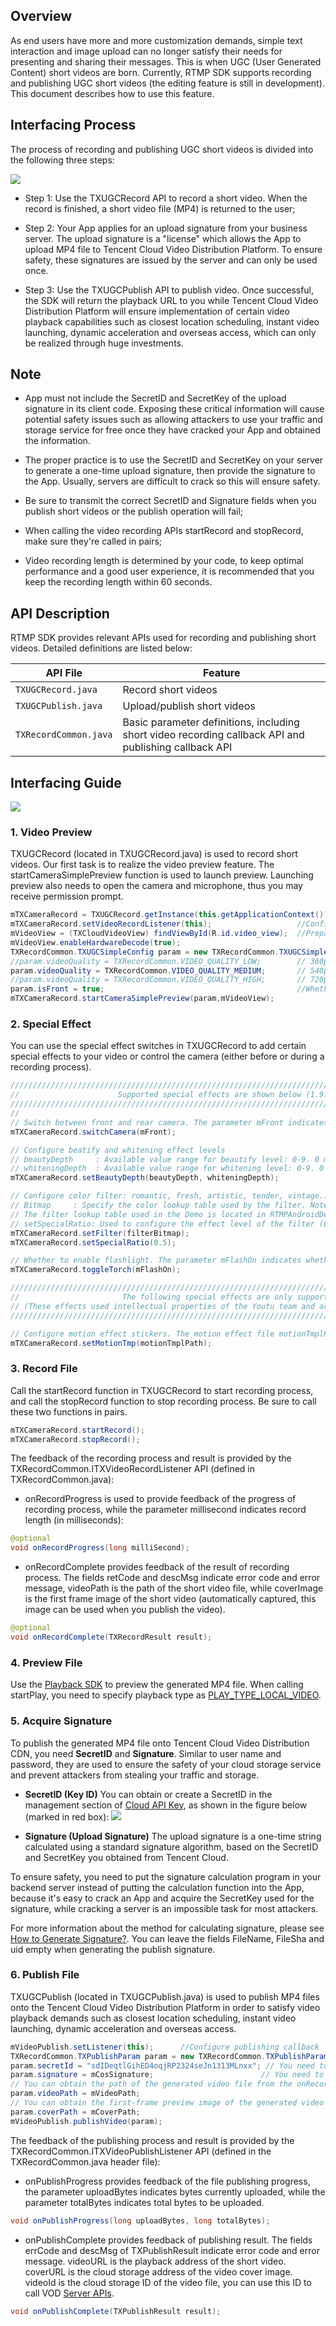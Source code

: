 
## Overview 
As end users have more and more customization demands, simple text interaction and image upload can no longer satisfy their needs for presenting and sharing their messages. This is when UGC (User Generated Content) short videos are born. Currently, RTMP SDK supports recording and publishing UGC short videos (the editing feature is still in development). This document describes how to use this feature.

## Interfacing Process
The process of recording and publishing UGC short videos is divided into the following three steps:

![](http://mc.qcloudimg.com/static/img/283c8d7fe0a5a316097ae687a2bf6c5a/image.png)

* Step 1: Use the TXUGCRecord API to record a short video. When the record is finished, a short video file (MP4) is returned to the user;

* Step 2: Your App applies for an upload signature from your business server. The upload signature is a "license" which allows the App to upload MP4 file to Tencent Cloud Video Distribution Platform. To ensure safety, these signatures are issued by the server and can only be used once.

* Step 3: Use the TXUGCPublish API to publish video. Once successful, the SDK will return the playback URL to you while Tencent Cloud Video Distribution Platform will ensure implementation of certain video playback capabilities such as closest location scheduling, instant video launching, dynamic acceleration and overseas access, which can only be realized through huge investments.

## Note

- App must not include the SecretID and SecretKey of the upload signature in its client code. Exposing these critical information will cause potential safety issues such as allowing attackers to use your traffic and storage service for free once they have cracked your App and obtained the information.

- The proper practice is to use the SecretID and SecretKey on your server to generate a one-time upload signature, then provide the signature to the App. Usually, servers are difficult to crack so this will ensure safety.

- Be sure to transmit the correct SecretID and Signature fields when you publish short videos or the publish operation will fail;

- When calling the video recording APIs startRecord and stopRecord, make sure they're called in pairs;

- Video recording length is determined by your code, to keep optimal performance and a good user experience, it is recommended that you keep the recording length within 60 seconds.


## API Description 
RTMP SDK provides relevant APIs used for recording and publishing short videos. Detailed definitions are listed below:

|  API File |  Feature |
| ------| --------|
| `TXUGCRecord.java` | Record short videos |
| `TXUGCPublish.java` | Upload/publish short videos |
| `TXRecordCommon.java` | Basic parameter definitions, including short video recording callback API and publishing callback API |

## Interfacing Guide

![](http://mc.qcloudimg.com/static/img/6b21b033259c1b5124648b73e88fb243/image.png)


### 1. Video Preview
TXUGCRecord (located in TXUGCRecord.java) is used to record short videos. Our first task is to realize the video preview feature. The startCameraSimplePreview function is used to launch preview. Launching preview also needs to open the camera and microphone, thus you may receive permission prompt.

```java
mTXCameraRecord = TXUGCRecord.getInstance(this.getApplicationContext());
mTXCameraRecord.setVideoRecordListener(this);					//Configure recording callback
mVideoView = (TXCloudVideoView) findViewById(R.id.video_view);	//Prepare a TXCloudVideoView used for previewing camera image
mVideoView.enableHardwareDecode(true);
TXRecordCommon.TXUGCSimpleConfig param = new TXRecordCommon.TXUGCSimpleConfig();
//param.videoQuality = TXRecordCommon.VIDEO_QUALITY_LOW;		// 360p
param.videoQuality = TXRecordCommon.VIDEO_QUALITY_MEDIUM;		// 540p
//param.videoQuality = TXRecordCommon.VIDEO_QUALITY_HIGH;		// 720p
param.isFront = true;											//Whether to use front camera. Use switchCamera to switch camera
mTXCameraRecord.startCameraSimplePreview(param,mVideoView);
```

### 2. Special Effect
You can use the special effect switches in TXUGCRecord to add certain special effects to your video or control the camera (either before or during a recording process).

```java
//////////////////////////////////////////////////////////////////////////
//                      Supported special effects are shown below (1.9.1 version or above)
//////////////////////////////////////////////////////////////////////////
//
// Switch between front and rear camera. The parameter mFront indicates whether to use front camera. Default is front camera
mTXCameraRecord.switchCamera(mFront);

// Configure beatify and whitening effect levels
// beautyDepth     : Available value range for beautify level: 0-9. 0 means to disable beautify, while a higher value means a stronger effect.
// whiteningDepth  : Available value range for whitening level: 0-9. 0 means to disable whitening, while a higher value means a stronger effect.
mTXCameraRecord.setBeautyDepth(beautyDepth, whiteningDepth);

// Configure color filter: romantic, fresh, artistic, tender, vintage...
// Bitmap     : Specify the color lookup table used by the filter. Note: Be sure to use PNG format!
// The filter lookup table used in the Demo is located in RTMPAndroidDemo/app/src/main/res/drawable-xxhdpi/.
// setSpecialRatio: Used to configure the effect level of the filter (0-1). A higher value means a stronger effect. Default is 0.5
mTXCameraRecord.setFilter(filterBitmap);
mTXCameraRecord.setSpecialRatio(0.5);

// Whether to enable flashlight. The parameter mFlashOn indicates whether to enable flashlight. Flashlight is disabled by default
mTXCameraRecord.toggleTorch(mFlashOn);

//////////////////////////////////////////////////////////////////////////
//                       The following special effects are only supported by the VIP edition
// (These effects used intellectual properties of the Youtu team and are supported only by the VIP SDK edition. We cannot provide them for free)
//////////////////////////////////////////////////////////////////////////

// Configure motion effect stickers. The motion effect file motionTmplPath is located in:  An empty string "" means to disable motion effect
mTXCameraRecord.setMotionTmp(motionTmplPath);
```


### 3. Record File
Call the startRecord function in TXUGCRecord to start recording process, and call the stopRecord function to stop recording process. Be sure to call these two functions in pairs.
```java
mTXCameraRecord.startRecord();
mTXCameraRecord.stopRecord();
``` 

The feedback of the recording process and result is provided by the TXRecordCommon.ITXVideoRecordListener API (defined in TXRecordCommon.java):

- onRecordProgress is used to provide feedback of the progress of recording process, while the parameter millisecond indicates record length (in milliseconds):
```java
@optional
void onRecordProgress(long milliSecond);
``` 

- onRecordComplete provides feedback of the result of recording process. The fields retCode and descMsg indicate error code and error message, videoPath is the path of the short video file, while coverImage is the first frame image of the short video (automatically captured, this image can be used when you publish the video).
```java   
@optional
void onRecordComplete(TXRecordResult result);
```     

### 4. Preview File
Use the [Playback SDK](https://www.qcloud.com/document/product/454/7886) to preview the generated MP4 file. When calling startPlay, you need to specify playback type as [PLAY_TYPE_LOCAL_VIDEO](https://www.qcloud.com/document/product/454/7886#step-3.3A-.E5.90.AF.E5.8A.A8.E6.92.AD.E6.94.BE.E5.99.A86).

### 5. Acquire Signature
To publish the generated MP4 file onto Tencent Cloud Video Distribution CDN, you need **SecretID** and **Signature**. Similar to user name and password, they are used to ensure the safety of your cloud storage service and prevent attackers from stealing your traffic and storage.

- **SecretID (Key ID)**
You can obtain or create a SecretID in the management section of [Cloud API Key](https://console.qcloud.com/capi), as shown in the figure below (marked in red box):
![](http://mc.qcloudimg.com/static/img/23f95aaa97adf3eeae3bf90470fe5122/image.png)

- **Signature (Upload Signature)**
The upload signature is a one-time string calculated using a standard signature algorithm, based on the SecretID and SecretKey you obtained from Tencent Cloud.

 To ensure safety, you need to put the signature calculation program in your backend server instead of putting the calculation function into the App, because it's easy to crack an App and acquire the SecretKey used for the signature, while cracking a server is an impossible task for most attackers.

 For more information about the method for calculating signature, please see [How to Generate Signature?](https://www.qcloud.com/document/product/266/7835?!preview&lang=zh#.E8.8E.B7.E5.8F.96.E7.AD.BE.E5.90.8D.E8.AE.A1.E7.AE.97.E6.89.80.E9.9C.80.E4.BF.A1.E6.81.AF). You can leave the fields FileName, FileSha and uid empty when generating the publish signature.

### 6. Publish File
TXUGCPublish (located in TXUGCPublish.java) is used to publish MP4 files onto the Tencent Cloud Video Distribution Platform in order to satisfy video playback demands such as closest location scheduling, instant video launching, dynamic acceleration and overseas access.

```java
mVideoPublish.setListener(this);      //Configure publishing callback
TXRecordCommon.TXPublishParam param = new TXRecordCommon.TXPublishParam();
param.secretId = "sdIDeqtlGihED4oqjRP2324seJn1313MLnxx"; // You need to enter your SecretId
param.signature = mCosSignature;						// You need to enter the upload signature calculated in step 4
// You can obtain the path of the generated video file from the onRecordComplete callback of ITXVideoRecordListener
param.videoPath = mVideoPath;
// You can obtain the first-frame preview image of the generated video file from the onRecordComplete callback of ITXVideoRecordListener
param.coverPath = mCoverPath;
mVideoPublish.publishVideo(param);
``` 

The feedback of the publishing process and result is provided by the TXRecordCommon.ITXVideoPublishListener API (defined in the TXRecordCommon.java header file):

- onPublishProgress provides feedback of the file publishing progress, the parameter uploadBytes indicates bytes currently uploaded, while the parameter totalBytes indicates total bytes to be uploaded.
```java
void onPublishProgress(long uploadBytes, long totalBytes);
```

- onPublishComplete provides feedback of publishing result. The fields errCode and descMsg of TXPublishResult indicate error code and error message. videoURL is the playback address of the short video. coverURL is the cloud storage address of the video cover image. videoId is the cloud storage ID of the video file, you can use this ID to call VOD [Server APIs](https://www.qcloud.com/document/product/266/1965).
```java 
void onPublishComplete(TXPublishResult result);
```

